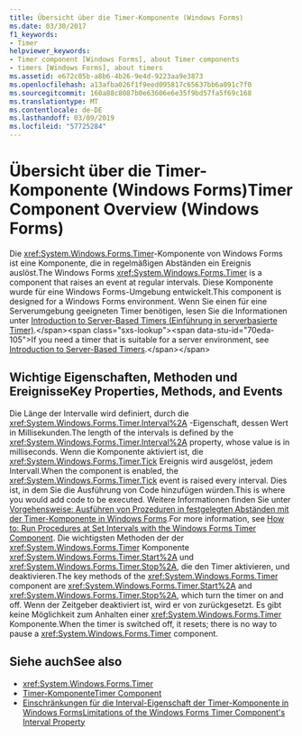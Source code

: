 ```yaml
---
title: Übersicht über die Timer-Komponente (Windows Forms)
ms.date: 03/30/2017
f1_keywords:
- Timer
helpviewer_keywords:
- Timer component [Windows Forms], about Timer components
- timers [Windows Forms], about timers
ms.assetid: e672c05b-a8b6-4b26-9e4d-9223aa9e3873
ms.openlocfilehash: a13afba026f1f9eed095817c65637bb6a091c7f0
ms.sourcegitcommit: 160a88c8087b0e63606e6e35f9bd57fa5f69c168
ms.translationtype: MT
ms.contentlocale: de-DE
ms.lasthandoff: 03/09/2019
ms.locfileid: "57725284"
---
```

# <a name="timer-component-overview-windows-forms"></a><span data-ttu-id="70eda-102">Übersicht über die Timer-Komponente (Windows Forms)</span><span class="sxs-lookup"><span data-stu-id="70eda-102">Timer Component Overview (Windows Forms)</span></span>
<span data-ttu-id="70eda-103">Die <xref:System.Windows.Forms.Timer>-Komponente von Windows Forms ist eine Komponente, die in regelmäßigen Abständen ein Ereignis auslöst.</span><span class="sxs-lookup"><span data-stu-id="70eda-103">The Windows Forms <xref:System.Windows.Forms.Timer> is a component that raises an event at regular intervals.</span></span> <span data-ttu-id="70eda-104">Diese Komponente wurde für eine Windows Forms-Umgebung entwickelt.</span><span class="sxs-lookup"><span data-stu-id="70eda-104">This component is designed for a Windows Forms environment.</span></span> <span data-ttu-id="70eda-105">Wenn Sie einen für eine Serverumgebung geeigneten Timer benötigen, lesen Sie die Informationen unter [Introduction to Server-Based Timers (Einführung in serverbasierte Timer)](https://docs.microsoft.com/previous-versions/visualstudio/visual-studio-2008/tb9yt5e6(v=vs.90)).</span><span class="sxs-lookup"><span data-stu-id="70eda-105">If you need a timer that is suitable for a server environment, see [Introduction to Server-Based Timers](https://docs.microsoft.com/previous-versions/visualstudio/visual-studio-2008/tb9yt5e6(v=vs.90)).</span></span>  
  
## <a name="key-properties-methods-and-events"></a><span data-ttu-id="70eda-106">Wichtige Eigenschaften, Methoden und Ereignisse</span><span class="sxs-lookup"><span data-stu-id="70eda-106">Key Properties, Methods, and Events</span></span>  
 <span data-ttu-id="70eda-107">Die Länge der Intervalle wird definiert, durch die <xref:System.Windows.Forms.Timer.Interval%2A> -Eigenschaft, dessen Wert in Millisekunden.</span><span class="sxs-lookup"><span data-stu-id="70eda-107">The length of the intervals is defined by the <xref:System.Windows.Forms.Timer.Interval%2A> property, whose value is in milliseconds.</span></span> <span data-ttu-id="70eda-108">Wenn die Komponente aktiviert ist, die <xref:System.Windows.Forms.Timer.Tick> Ereignis wird ausgelöst, jedem Intervall.</span><span class="sxs-lookup"><span data-stu-id="70eda-108">When the component is enabled, the <xref:System.Windows.Forms.Timer.Tick> event is raised every interval.</span></span> <span data-ttu-id="70eda-109">Dies ist, in dem Sie die Ausführung von Code hinzufügen würden.</span><span class="sxs-lookup"><span data-stu-id="70eda-109">This is where you would add code to be executed.</span></span> <span data-ttu-id="70eda-110">Weitere Informationen finden Sie unter [Vorgehensweise: Ausführen von Prozeduren in festgelegten Abständen mit der Timer-Komponente in Windows Forms](run-procedures-at-set-intervals-with-wf-timer-component.md).</span><span class="sxs-lookup"><span data-stu-id="70eda-110">For more information, see [How to: Run Procedures at Set Intervals with the Windows Forms Timer Component](run-procedures-at-set-intervals-with-wf-timer-component.md).</span></span> <span data-ttu-id="70eda-111">Die wichtigsten Methoden der der <xref:System.Windows.Forms.Timer> Komponente <xref:System.Windows.Forms.Timer.Start%2A> und <xref:System.Windows.Forms.Timer.Stop%2A>, die den Timer aktivieren, und deaktivieren.</span><span class="sxs-lookup"><span data-stu-id="70eda-111">The key methods of the <xref:System.Windows.Forms.Timer> component are <xref:System.Windows.Forms.Timer.Start%2A> and <xref:System.Windows.Forms.Timer.Stop%2A>, which turn the timer on and off.</span></span> <span data-ttu-id="70eda-112">Wenn der Zeitgeber deaktiviert ist, wird er von zurückgesetzt. Es gibt keine Möglichkeit zum Anhalten einer <xref:System.Windows.Forms.Timer> Komponente.</span><span class="sxs-lookup"><span data-stu-id="70eda-112">When the timer is switched off, it resets; there is no way to pause a <xref:System.Windows.Forms.Timer> component.</span></span>  
  
## <a name="see-also"></a><span data-ttu-id="70eda-113">Siehe auch</span><span class="sxs-lookup"><span data-stu-id="70eda-113">See also</span></span>
- <xref:System.Windows.Forms.Timer>
- [<span data-ttu-id="70eda-114">Timer-Komponente</span><span class="sxs-lookup"><span data-stu-id="70eda-114">Timer Component</span></span>](timer-component-windows-forms.md)
- [<span data-ttu-id="70eda-115">Einschränkungen für die Interval-Eigenschaft der Timer-Komponente in Windows Forms</span><span class="sxs-lookup"><span data-stu-id="70eda-115">Limitations of the Windows Forms Timer Component's Interval Property</span></span>](limitations-of-the-timer-component-interval-property.md)
